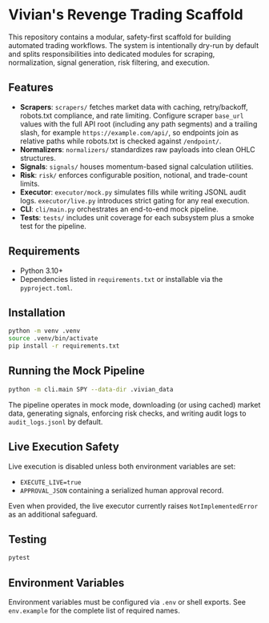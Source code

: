 # Vivian's Revenge Trading Scaffold

This repository contains a modular, safety-first scaffold for building automated trading
workflows. The system is intentionally dry-run by default and splits responsibilities
into dedicated modules for scraping, normalization, signal generation, risk filtering,
and execution.

## Features

- **Scrapers**: `scrapers/` fetches market data with caching, retry/backoff, robots.txt
  compliance, and rate limiting. Configure scraper `base_url` values with the full API
  root (including any path segments) and a trailing slash, for example
  `https://example.com/api/`, so endpoints join as relative paths while robots.txt is
  checked against `/endpoint/`.
- **Normalizers**: `normalizers/` standardizes raw payloads into clean OHLC structures.
- **Signals**: `signals/` houses momentum-based signal calculation utilities.
- **Risk**: `risk/` enforces configurable position, notional, and trade-count limits.
- **Executor**: `executor/mock.py` simulates fills while writing JSONL audit logs.
  `executor/live.py` introduces strict gating for any real execution.
- **CLI**: `cli/main.py` orchestrates an end-to-end mock pipeline.
- **Tests**: `tests/` includes unit coverage for each subsystem plus a smoke test for the
  pipeline.

## Requirements

- Python 3.10+
- Dependencies listed in `requirements.txt` or installable via the `pyproject.toml`.

## Installation

```bash
python -m venv .venv
source .venv/bin/activate
pip install -r requirements.txt
```

## Running the Mock Pipeline

```bash
python -m cli.main SPY --data-dir .vivian_data
```

The pipeline operates in mock mode, downloading (or using cached) market data, generating
signals, enforcing risk checks, and writing audit logs to `audit_logs.jsonl` by default.

## Live Execution Safety

Live execution is disabled unless both environment variables are set:

- `EXECUTE_LIVE=true`
- `APPROVAL_JSON` containing a serialized human approval record.

Even when provided, the live executor currently raises `NotImplementedError` as an
additional safeguard.

## Testing

```bash
pytest
```

## Environment Variables

Environment variables must be configured via `.env` or shell exports. See `env.example`
for the complete list of required names.
